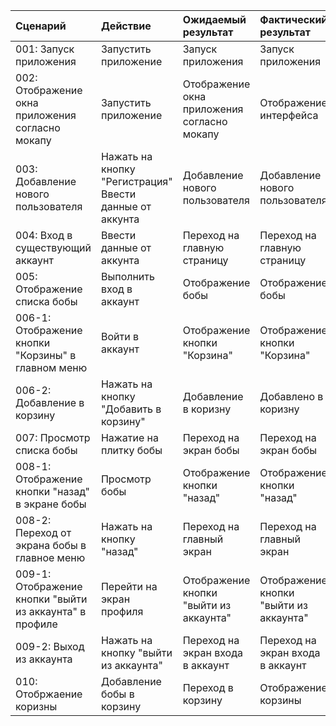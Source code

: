 |Cценарий|Действие|Ожидаемый результат|Фактический результат| Оценка|
|:---|:---|:---|:---|:---|
|001: Запуск приложения | Запустить приложение | Запуск приложения | Запуск приложения | Тест пройден|  
|002: Отображение окна приложения согласно мокапу | Запустить приложение | Отображение окна приложения согласно мокапу | Отображение интерфейса | Тест пройден|
|003: Добавление нового пользователя | Нажать на кнопку "Регистрация" <br /> Ввести данные от аккунта | Добавление нового пользователя | Добавление нового пользователя  | Тест пройден|
|004: Вход в существующий аккаунт | Ввести данные от аккунта | Переход на главную страницу | Переход на главную страницу | Тест пройден|
|005: Отображение списка бобы | Выполнить вход в аккаунт | Отображение бобы | Отображение бобы |Тест пройден|
|006-1: Отображение кнопки "Корзины" в главном меню | Войти в аккаунт | Отображение кнопки "Корзина" | Отображение кнопки "Корзина" |Тест пройден|
|006-2: Добавление в корзину | Нажать на кнопку "Добавить в корзину" | Добавление в коризну | Добавлено в коризну |Тест пройден|
|007: Просмотр списка бобы | Нажатие на плитку бобы | Переход на экран бобы | Переход на экран бобы |Тест пройден|
|008-1: Отображение кнопки "назад" в экране бобы | Просмотр бобы | Отображение кнопки "назад" | Отображение кнопки "назад" |Тест пройден|
|008-2: Переход от экрана бобы в главное меню | Нажать на кнопку "назад" | Переход на главный экран | Переход на главный экран  |Тест пройден|
|009-1: Отображение кнопки "выйти из аккаунта" в профиле | Перейти на экран профиля | Отображение кнопки "выйти из аккаунта" | Отображение кнопки "выйти из аккаунта" |Тест пройден|
|009-2: Выход из аккаунта | Нажать на кнопку "выйти из аккаунта" | Переход на экран входа в аккаунт | Переход на экран входа в аккаунт |Тест пройден|
|010: Отобржаение коризны | Добавление бобы в корзину| Переход в корзину | Отображение корзины |Тест пройден|
